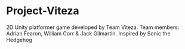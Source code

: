 # Project-Viteza
2D Unity platformer game developed by Team Viteza. Team members: Adrian Fearon, William Corr & Jack Gilmartin.
Inspired by Sonic the Hedgehog
